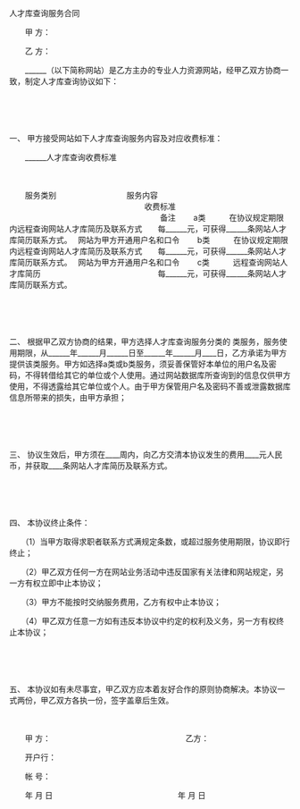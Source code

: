 



人才库查询服务合同



 

　　甲 方：

　　乙 方：　　

　　______（以下简称网站）是乙方主办的专业人力资源网站，经甲乙双方协商一致，制定人才库查询协议如下：

　　

　　

一、
甲方接受网站如下人才库查询服务内容及对应收费标准：

　　______人才库查询收费标准

　　


　　服务类别　　　　　　　　　服务内容	　　　　　　　　　　　　　　　　　 收费标准	　　　　　　　　　　　　　　　　　　　 备注
　　a类　　　在协议规定期限内远程查询网站人才库简历及联系方式　　每______元，可获得______条网站人才库简历联系方式。　 网站为甲方开通用户名和口令
　　b类　　　在协议规定期限内远程查询网站人才库简历及联系方式　　每______元，可获得______条网站人才库简历联系方式。　 网站为甲方开通用户名和口令
　　c类　　　远程查询网站人才库简历　　　　　　　　　　　　　　　每______元，可获得______条网站人才库简历联系方式。
　　


　　

　　

二、
根据甲乙双方协商的结果，甲方选择人才库查询服务分类的 类服务，服务使用期限，从______年______月______日至______年______月____日，乙方承诺为甲方提供该类服务。甲方如选择a类或b类服务，须妥善保管好本单位的用户名及密码，不得转借给其它的单位或个人使用。通过网站数据库所查询到的信息仅供甲方使用，不得透露给其它单位或个人。由于甲方保管用户名及密码不善或泄露数据库信息所带来的损失，由甲方承担；

　　

　　

三、
协议生效后，甲方须在____周内，向乙方交清本协议发生的费用____元人民币，并获取____条网站人才库简历及联系方式。

　　

　　

四、
本协议终止条件：

　　（1）当甲方取得求职者联系方式满规定条数，或超过服务使用期限，协议即行终止；

　　（2）甲乙双方任何一方在网站业务活动中违反国家有关法律和网站规定，另一方有权立即中止本协议；

　　（3）甲方不能按时交纳服务费用，乙方有权中止本协议；

　　（4）甲乙双方任意一方如有违反本协议中约定的权利及义务，另一方有权终止本协议；

　　

　　

五、
本协议如有未尽事宜，甲乙双方应本着友好合作的原则协商解决。本协议一式两份，甲乙双方各执一份，签字盖章后生效。　　

　　

　　甲 方：　　　　　　　　　　　　　　　　　 乙方：

　　开户行：

　　帐 号：

　　年 月 日　　　　　　　　　　　　　　　　年 月 日